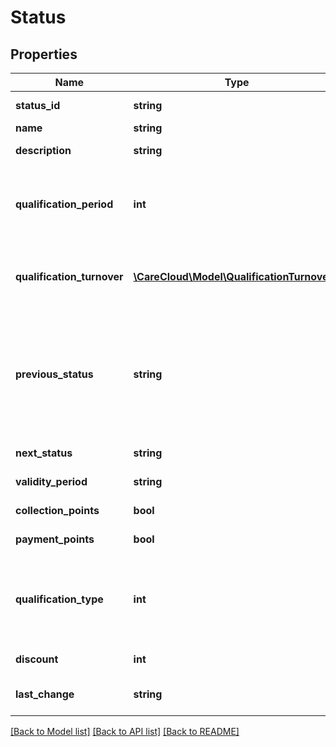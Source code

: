 # Status

## Properties
Name | Type | Description | Notes
------------ | ------------- | ------------- | -------------
**status_id** | **string** | The unique id of the status | [optional] 
**name** | **string** | Name of the status | 
**description** | **string** | Short description of the status | 
**qualification_period** | **int** | The period of time (in months) in which it is necessary to qualify for the status based on defined conditions. | [optional] 
**qualification_turnover** | [**\CareCloud\Model\QualificationTurnover[]**](QualificationTurnover.md) | The turnover necessary to be met to qualify for the status based on defined conditions. | [optional] 
**previous_status** | **string** | The previous status required to qualify for the next status based on defined conditions. The conditions are defined in parameters qualification_period and qualification_turnover. | [optional] 
**next_status** | **string** | Id of the following status. | [optional] 
**validity_period** | **string** | Definition of the status validity period | 
**collection_points** | **bool** | Enable / disable points collection | 
**payment_points** | **bool** | Enable / disable payment by points | 
**qualification_type** | **int** | The status achieving principle *(1 - after creation of the account / 2 - manually / 3 - after the defined conditions are met)* | 
**discount** | **int** | The basic loyalty discount | 
**last_change** | **string** | Date and time of the last change *(YYYY-MM-DD HH:MM:SS)* | [optional] 

[[Back to Model list]](../../README.md#documentation-for-models) [[Back to API list]](../../README.md#documentation-for-api-endpoints) [[Back to README]](../../README.md)

